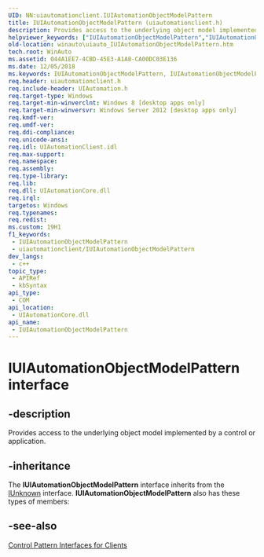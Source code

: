 ```yaml
---
UID: NN:uiautomationclient.IUIAutomationObjectModelPattern
title: IUIAutomationObjectModelPattern (uiautomationclient.h)
description: Provides access to the underlying object model implemented by a control or application.
helpviewer_keywords: ["IUIAutomationObjectModelPattern","IUIAutomationObjectModelPattern interface [Windows Accessibility]","IUIAutomationObjectModelPattern interface [Windows Accessibility]","described","uiautomationclient/IUIAutomationObjectModelPattern","winauto.uiauto_IUIAutomationObjectModelPattern"]
old-location: winauto\uiauto_IUIAutomationObjectModelPattern.htm
tech.root: WinAuto
ms.assetid: 044A1EE7-4CBD-45E3-A1A8-CA00DC03E136
ms.date: 12/05/2018
ms.keywords: IUIAutomationObjectModelPattern, IUIAutomationObjectModelPattern interface [Windows Accessibility], IUIAutomationObjectModelPattern interface [Windows Accessibility],described, uiautomationclient/IUIAutomationObjectModelPattern, winauto.uiauto_IUIAutomationObjectModelPattern
req.header: uiautomationclient.h
req.include-header: UIAutomation.h
req.target-type: Windows
req.target-min-winverclnt: Windows 8 [desktop apps only]
req.target-min-winversvr: Windows Server 2012 [desktop apps only]
req.kmdf-ver: 
req.umdf-ver: 
req.ddi-compliance: 
req.unicode-ansi: 
req.idl: UIAutomationClient.idl
req.max-support: 
req.namespace: 
req.assembly: 
req.type-library: 
req.lib: 
req.dll: UIAutomationCore.dll
req.irql: 
targetos: Windows
req.typenames: 
req.redist: 
ms.custom: 19H1
f1_keywords:
 - IUIAutomationObjectModelPattern
 - uiautomationclient/IUIAutomationObjectModelPattern
dev_langs:
 - c++
topic_type:
 - APIRef
 - kbSyntax
api_type:
 - COM
api_location:
 - UIAutomationCore.dll
api_name:
 - IUIAutomationObjectModelPattern
---
```


# IUIAutomationObjectModelPattern interface


## -description

Provides access to the underlying object model implemented by a control or application.

## -inheritance

The <b>IUIAutomationObjectModelPattern</b> interface inherits from the <a href="/windows/desktop/api/unknwn/nn-unknwn-iunknown">IUnknown</a> interface. <b>IUIAutomationObjectModelPattern</b> also has these types of members:

## -see-also

<a href="/windows/desktop/WinAuto/uiauto-client-controlpatterninterfaces">Control Pattern Interfaces for Clients</a>
